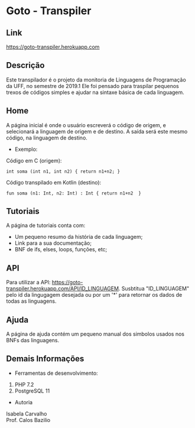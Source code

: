 # Goto - Transpiler

## Link

https://goto-transpiler.herokuapp.com

## Descrição

Este transpilador é o projeto da monitoria de Linguagens de Programação da UFF, no semestre de 2019.1
Ele foi pensado para traspilar pequenos trexos de códigos simples e ajudar na sintaxe básica de cada linguagem.

## Home

A página inicial é onde o usuário escreverá o código de origem, e selecionará a linguagem de origem e de destino.
A saída será este mesmo código, na linguagem de destino.

- Exemplo:

Código em C (origem):

`int soma (int n1, int n2) {
return n1+n2;
}`

Código transpilado em Kotlin (destino):

`fun soma (n1: Int, n2: Int) : Int {
 return n1+n2 
 }`

## Tutoriais

A página de tutoriais conta com:

- Um pequeno resumo da história de cada linguagem;
- Link para a sua documentação;
- BNF de ifs, elses, loops, funções, etc;

## API

Para utilizar a API: https://goto-transpiler.herokuapp.com/API/ID_LINGUAGEM.
Susbtitua "ID_LINGUAGEM" pelo id da lingugagem desejada ou por um '*' para retornar os dados de todas as linguagens.

## Ajuda

A página de ajuda contém um pequeno manual dos simbolos usados nos BNFs das linguagens.

## Demais Informações

- Ferramentas de desenvolvimento:

1. PHP 7.2
2. PostgreSQL 11

- Autoria

Isabela Carvalho <br>
Prof. Calos Bazilio